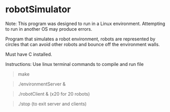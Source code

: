 # robotSimulator

Note: This program was designed to run in a Linux environment. Attempting to run in another OS may produce errors.

Program that simulates a robot environment, robots are represented by circles that can avoid other robots and bounce off the environment walls. 

Must have C installed. 

Instructions: Use linux terminal commands to compile and run file

>make

>./environmentServer &

>./robotClient &  (x20 for 20 robots)

>./stop   (to exit server and clients)
